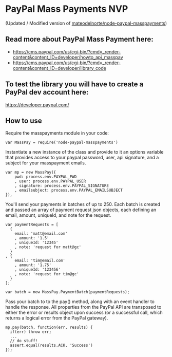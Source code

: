 # PayPal Mass Payments NVP
(Updated / Modified version of [mateodelnorte/node-paypal-masspayments](https://github.com/mateodelnorte/node-paypal-masspayments))

## Read more about PayPal Mass Payment here:

- https://cms.paypal.com/us/cgi-bin/?cmd=_render-content&content_ID=developer/howto_api_masspay
- https://cms.paypal.com/us/cgi-bin/?cmd=_render-content&content_ID=developer/library_code

## To test the library you will have to create a PayPal dev account here:

https://developer.paypal.com/

## How to use

Require the masspayments module in your code:

    var MassPay = require('node-paypal-masspayments')

Instantiate a new instance of the class and provide to it an options variable that provides access to your paypal password, user, api signature, and a subject for your masspayment emails.

    var mp = new MassPay({
        pwd: process.env.PAYPAL_PWD
        , user: process.env.PAYPAL_USER
        , signature: process.env.PAYPAL_SIGNATURE
        , emailsubject: process.env.PAYPAL_EMAILSUBJECT
    }),

You'll send your payments in batches of up to 250. Each batch is created and passed an array of payment request json objects, each defining an email, amount, uniqueId, and note for the request.

    var paymentRequests = [
      {
        email: 'matt@email.com'
        , amount: '1.5'
        , uniqueId: '12345'
        , note: 'request for matt@gc'
      }
    , {
        email: 'tim@email.com'
        , amount: '1.75'
        , uniqueId: '123456'
        , note: 'request for tim@gc'
      }
    ];

    var batch = new MassPay.PaymentBatch(paymentRequests);

Pass your batch to to the pay() method, along with an event handler to handle the response. All properties from the PayPal API are transposed to either the error or results object upon success (or a successful call, which returns a logical error from the PayPal gateway).

    mp.pay(batch, function(err, results) {
      if(err) throw err;
      ...
      // do stuff!
      assert.equal(results.ACK, 'Success')
    });
